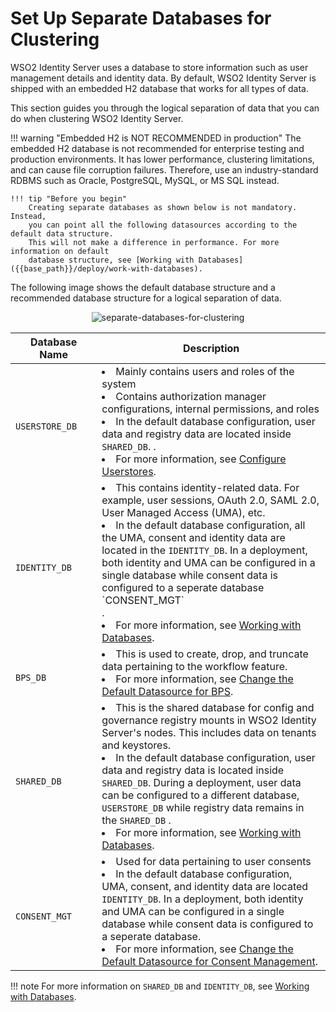 # Set Up Separate Databases for Clustering

WSO2 Identity Server uses a database to store information such as
user management details and identity data. By
default, WSO2 Identity Server is shipped with an embedded H2 database that
works for all types of data.

This section guides you through the logical separation of data that you
can do when clustering WSO2 Identity Server. 

!!! warning "Embedded H2 is NOT RECOMMENDED in production"
    The embedded H2 database is not recommended for enterprise testing and 
    production environments. It has lower performance, clustering
    limitations, and can cause file corruption failures. Therefore, use an
    industry-standard RDBMS such as Oracle, PostgreSQL, MySQL, or MS SQL
    instead.
    
    !!! tip "Before you begin"
        Creating separate databases as shown below is not mandatory. Instead, 
        you can point all the following datasources according to the default data structure. 
        This will not make a difference in performance. For more information on default 
        database structure, see [Working with Databases]({{base_path}}/deploy/work-with-databases).

The following image shows the default database structure and a recommended 
database structure for a logical separation of data.

<div>
    <center>
        <img src="{{base_path}}/assets/img/deploy/separate-databases-for-clustering.png"
         alt="separate-databases-for-clustering " />
    </center>
</div>

<table>
<thead>
<tr class="header">
<th>Database Name</th>
<th>Description</th>
</tr>
</thead>
<tbody>
<tr class="odd">
<td><code>             USERSTORE_DB            </code></td>
<td>
<li>Mainly contains users and roles of the system</li>
<li>Contains authorization manager configurations, internal permissions, and roles</li>
<li>In the default database configuration, user data and registry data are located inside <code>SHARED_DB</code>.
.</li>
<li>For more information, see <a href="{{base_path}}/deploy/configure-user-stores">Configure Userstores</a>.</li>
</td>
</tr>
<tr class="even">
<td><code>             IDENTITY_DB            </code></td>
<td>
<li>This contains identity-related data. For example, user sessions, OAuth 2.0, SAML 2.0, User Managed Access (UMA), etc.</li>
<li>In the default database configuration, all the UMA, consent and identity data are located 
in the <code>IDENTITY_DB</code>.
 In a deployment, both identity and UMA can be configured in a single database while consent data is configured to a seperate
  database `CONSENT_MGT`</li>.
<li>For more information, see <a href="{{base_path}}/deploy/work-with-databases">Working with Databases</a>.</li>
</td>
</tr>
<tr class="even">
<td><code>             BPS_DB            </code></td>
<td>
<li>This is used to create, drop, and truncate data pertaining to the workflow feature.</li>
<li>For more information, see <a href="{{base_path}}/deploy/change-datasource-bpsds">Change the Default Datasource 
for BPS</a>.</li>
</td>
</tr>
<tr class="odd">
<td><code>             SHARED_DB            </code></td>
<td>
<li>This is the shared database for config and governance registry mounts in WSO2 Identity Server's nodes. This includes data on tenants and 
keystores.</li>
<li>In the default database configuration, user data and registry data is located inside <code>SHARED_DB</code>. 
During a deployment, user data can be configured to a different database, <code>USERSTORE_DB</code> while registry
 data remains in the <code>SHARED_DB</code>
.</li>
<li>For more information, see <a href="{{base_path}}/deploy/work-with-databases">Working with Databases</a>.</li>
</td>
</tr>
<tr class="even">
<td><code>             CONSENT_MGT          </code></td>
<td>
<li>Used for data pertaining to user consents</li>
<li>In the default database configuration, UMA, consent, and identity data are located <code>IDENTITY_DB</code>. 
In a deployment, both identity and UMA can be configured in a single database while consent data is configured to a seperate 
database.</li>
<li>For more information, see <a href="{{base_path}}/deploy/change-datasource-consent-management">Change the Default Datasource for 
Consent Management</a>.</li>
</td>
</tr>
</tbody>
</table>

!!! note
    For more information on `SHARED_DB` and `IDENTITY_DB`, see [Working with Databases]({{base_path}}/deploy/work-with-databases/).
